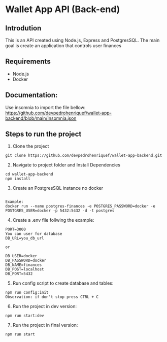 # Wallet App API (Back-end)

## Introdution

This is an API created using Node.js, Express and PostgresSQL.
The main goal is create an application that controls user finances

## Requirements

- Node.js
- Docker

## Documentation:

Use insomnia to import the file bellow:
https://github.com/devpedrohenriquef/wallet-app-backend/blob/main/Insomnia.json

## Steps to run the project

1. Clone the project

```
git clone https://github.com/devpedrohenriquef/wallet-app-backend.git
```

2. Navigate to project folder and Install Dependencies

```
cd wallet-app-backend
npm install
```

3. Create an PostgresSQL instance no docker

```

Example:
docker run --name postgres-finances -e POSTGRES_PASSWORD=docker -e POSTGRES_USER=docker -p 5432:5432 -d -t postgres

```

4. Create a .env file follwing the example:

```
PORT=3000
You can user for database
DB_URL=you_db_url

or

DB_USER=docker
DB_PASSWORD=docker
DB_NAME=finances
DB_POST=localhost
DB_PORT=5432
```

5. Run config script to create database and tables:

```
npm run config:init
Observation: if don't stop press CTRL + C
```

6. Run the project in dev version:

```
npm run start:dev
```

7. Run the project in final version:

```
npm run start
```
